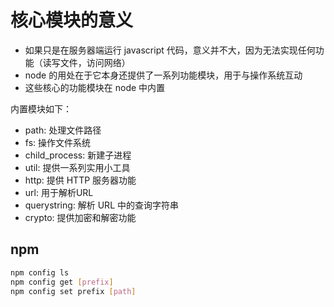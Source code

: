 # 核心模块的意义

- 如果只是在服务器端运行 javascript 代码，意义并不大，因为无法实现任何功能（读写文件，访问网络）
- node 的用处在于它本身还提供了一系列功能模块，用于与操作系统互动
- 这些核心的功能模块在 node 中内置

内置模块如下：

- path: 处理文件路径
- fs: 操作文件系统
- child_process: 新建子进程
- util: 提供一系列实用小工具
- http: 提供 HTTP 服务器功能
- url: 用于解析URL
- querystring: 解析 URL 中的查询字符串
- crypto: 提供加密和解密功能

## npm

```bash
npm config ls
npm config get [prefix]
npm config set prefix [path]
```